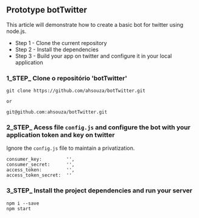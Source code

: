 ## Prototype botTwitter
This article will demonstrate how to create a basic bot for twitter using node.js.


* Step 1 - Clone the current repository
* Step 2 - Install the dependencies
* Step 3 - Build your app on twitter and configure it in your local application


### 1_STEP_ Clone o repositório 'botTwitter'
```
git clone https://github.com/ahsouza/botTwitter.git

or

git@github.com:ahsouza/botTwitter.git
```
### 2_STEP_ Acess file `config.js` and configure the bot with your application token and key on twitter
Ignore the `config.js` file to maintain a privatization.

```
consumer_key:         '',
consumer_secret:      '',
access_token:         '',
access_token_secret:  ''
```


### 3_STEP_ Install the project dependencies and run your server
    npm i --save
    npm start
